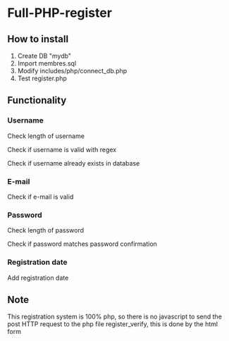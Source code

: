 # Full-PHP-register

## How to install
1. Create DB "mydb"
2. Import membres.sql
3. Modify includes/php/connect_db.php
4. Test register.php

## Functionality
### Username
Check length of username

Check if username is valid with regex

Check if username already exists in database

### E-mail
Check if e-mail is valid

### Password
Check length of password

Check if password matches password confirmation

### Registration date
Add registration date


## Note
This registration system is 100% php, so there is no javascript to send the post HTTP request to the php file register_verify, this is done by the html form
